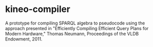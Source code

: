 # kineo-compiler

A prototype for compiling SPARQL algebra to pseudocode using the approach
presented in "Efficiently Compiling Efficient Query Plans for Modern Hardware,"
Thomas Neumann, Proceedings of the VLDB Endowment, 2011.